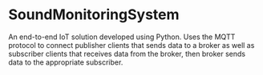 # SoundMonitoringSystem
An end-to-end IoT solution developed using Python. Uses the MQTT protocol to connect publisher clients  that sends data to a broker as well as subscriber clients that receives data from the broker, then broker sends data to the appropriate subscriber. 
